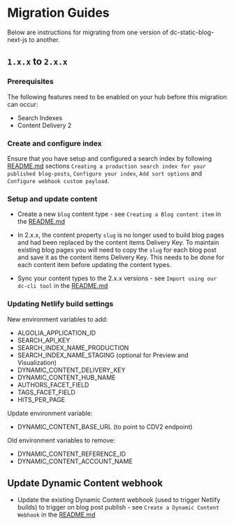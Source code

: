 # Migration Guides

Below are instructions for migrating from one version of dc-static-blog-next-js to another.

## `1.x.x` to `2.x.x`

### Prerequisites

The following features need to be enabled on your hub before this migration can occur:

- Search Indexes
- Content Delivery 2

### Create and configure index

Ensure that you have setup and configured a search index by following [README.md](README.md) sections `Creating a production search index for your published blog-posts`,
`Configure your index`, `Add sort options` and `Configure webhook custom payload`.

### Setup and update content

- Create a new `blog` content type - see `Creating a Blog content item` in the [README.md](README.md)

- In 2.x.x, the content property `slug` is no longer used to build blog pages and had been replaced by the content items Delivery Key. To maintain existing blog pages you will need to copy the `slug` for each blog post and save it as the content items Delivery Key. This needs to be done for each content item before updating the content types.

- Sync your content types to the 2.x.x versions - see `Import using our dc-cli tool` in the [README.md](README.md)

### Updating Netlify build settings

New environment variables to add:

- ALGOLIA_APPLICATION_ID
- SEARCH_API_KEY
- SEARCH_INDEX_NAME_PRODUCTION
- SEARCH_INDEX_NAME_STAGING (optional for Preview and Visualization)
- DYNAMIC_CONTENT_DELIVERY_KEY
- DYNAMIC_CONTENT_HUB_NAME
- AUTHORS_FACET_FIELD
- TAGS_FACET_FIELD
- HITS_PER_PAGE

Update environment variable:

- DYNAMIC_CONTENT_BASE_URL (to point to CDV2 endpoint)

Old environment variables to remove:

- DYNAMIC_CONTENT_REFERENCE_ID
- DYNAMIC_CONTENT_ACCOUNT_NAME

## Update Dynamic Content webhook

- Update the existing Dynamic Content webhook (used to trigger Netlify builds) to trigger on blog post publish - see `Create a Dynamic Content Webhook` in the [README.md](README.md)
